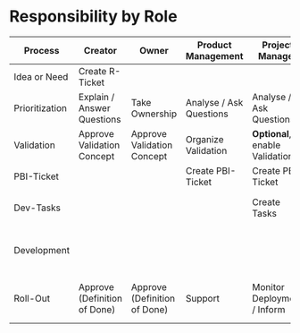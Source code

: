 # Responsibility by Role

| Process        | Creator                      | Owner                        | Product Management      | Project Manager                              | Developer                                  | Tester                                         | Decider        |
|----------------|------------------------------|------------------------------|-------------------------|----------------------------------------------|--------------------------------------------|------------------------------------------------|----------------|
| Idea or Need   | Create R-Ticket              |                              |                         |                                              |                                            |                                                |                |
| Prioritization | Explain / Answer Questions   | Take Ownership               | Analyse / Ask Questions | Analyse / Ask Questions                      | Analyse / Ask Questions                    | Analyse / Ask Questions                        | Make Decisions |
| Validation     | Approve Validation Concept   | Approve Validation Concept   | Organize Validation     | <strong>Optional</strong>, enable Validation | <strong>Optional</strong>, Build Prototype | <strong>Optional</strong>, Participate in Test |                |
| PBI-Ticket     |                              |                              | Create PBI-Ticket       | Create PBI-Ticket                            |                                            |                                                |                |
| Dev-Tasks      |                              |                              |                         | Create Tasks                                 | <strong>Optional</strong>, Discuss Tasks   | <strong>Optional</strong>, Discuss Tasks       |                |
| Development    |                              |                              |                         |                                              | Develop Solutions by Tasks                 | Test functionality and use-cases               |                |
| Roll-Out       | Approve (Definition of Done) | Approve (Definition of Done) | Support                 | Monitor Deployment / Inform                  | Deploy and fix critical issues             | Support developer, Run tests                   | Approve        |


